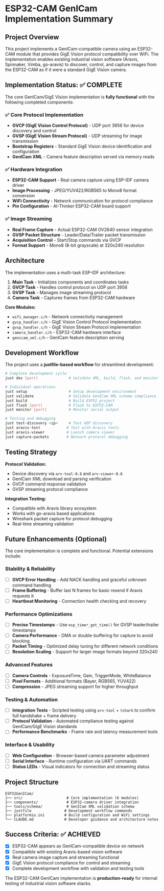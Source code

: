 # ESP32-CAM GenICam Implementation Summary

## Project Overview

This project implements a GenICam-compatible camera using an ESP32-CAM module that provides GigE Vision protocol compatibility over WiFi. The implementation enables existing industrial vision software (Aravis, Spinnaker, Vimba, go-aravis) to discover, control, and capture images from the ESP32-CAM as if it were a standard GigE Vision camera.

## Implementation Status: ✅ COMPLETE

The core GenICam/GigE Vision implementation is **fully functional** with the following completed components:

### ✅ Core Protocol Implementation
- **GVCP (GigE Vision Control Protocol)** - UDP port 3956 for device discovery and control
- **GVSP (GigE Vision Stream Protocol)** - UDP streaming for image transmission  
- **Bootstrap Registers** - Standard GigE Vision device identification and configuration
- **GenICam XML** - Camera feature description served via memory reads

### ✅ Hardware Integration
- **ESP32-CAM Support** - Real camera capture using ESP-IDF camera driver
- **Image Processing** - JPEG/YUV422/RGB565 to Mono8 format conversion
- **WiFi Connectivity** - Network communication for protocol compliance
- **Pin Configuration** - AI-Thinker ESP32-CAM board support

### ✅ Image Streaming
- **Real Frame Capture** - Actual ESP32-CAM OV2640 sensor integration
- **GVSP Packet Structure** - Leader/Data/Trailer packet transmission
- **Acquisition Control** - Start/Stop commands via GVCP
- **Format Support** - Mono8 (8-bit grayscale) at 320x240 resolution

## Architecture

The implementation uses a multi-task ESP-IDF architecture:

1. **Main Task** - Initializes components and coordinates tasks
2. **GVCP Task** - Handles control protocol on UDP port 3956
3. **GVSP Task** - Manages image streaming protocol
4. **Camera Task** - Captures frames from ESP32-CAM hardware

**Core Modules:**
- `wifi_manager.c/h` - Network connectivity management
- `gvcp_handler.c/h` - GigE Vision Control Protocol implementation
- `gvsp_handler.c/h` - GigE Vision Stream Protocol implementation
- `camera_handler.c/h` - ESP32-CAM hardware interface
- `genicam_xml.c/h` - GenICam feature description serving

## Development Workflow

The project uses a **justfile-based workflow** for streamlined development:

```bash
# Complete development cycle
just dev [port]              # Validate XML, build, flash, and monitor

# Individual operations  
just setup                   # Setup development environment
just validate                # Validate GenICam XML schema compliance
just build                   # Build ESP32 project
just flash [port]            # Flash to ESP32-CAM
just monitor [port]          # Monitor serial output

# Testing and debugging
just test-discovery <ip>     # Test UDP discovery
just aravis-test            # Test with Aravis tools
just aravis-viewer          # Launch camera viewer
just capture-packets        # Network protocol debugging
```

## Testing Strategy

**Protocol Validation:**
- Device discovery via `arv-tool-0.8` and `arv-viewer-0.8`
- GenICam XML download and parsing verification
- GVCP command response validation
- GVSP streaming protocol compliance

**Integration Testing:**
- Compatible with Aravis library ecosystem
- Works with go-aravis based applications  
- Wireshark packet capture for protocol debugging
- Real-time streaming validation

## Future Enhancements (Optional)

The core implementation is complete and functional. Potential extensions include:

### Stability & Reliability
- [ ] **GVCP Error Handling** - Add NACK handling and graceful unknown command handling
- [ ] **Frame Buffering** - Buffer last N frames for basic resend if Aravis requests it
- [ ] **Heartbeat Monitoring** - Connection health checking and recovery

### Performance Optimizations  
- [ ] **Precise Timestamps** - Use `esp_timer_get_time()` for GVSP leader/trailer timestamps
- [ ] **Camera Performance** - DMA or double-buffering for capture to avoid blocking
- [ ] **Packet Timing** - Optimized delay tuning for different network conditions
- [ ] **Resolution Scaling** - Support for larger image formats beyond 320x240

### Advanced Features
- [ ] **Camera Controls** - ExposureTime, Gain, TriggerMode, WhiteBalance
- [ ] **Pixel Formats** - Additional formats (Bayer, RGB565, YUV422)
- [ ] **Compression** - JPEG streaming support for higher throughput

### Testing & Automation
- [ ] **Integration Tests** - Scripted testing using `arv-tool` + `tshark` to confirm full handshake + frame delivery
- [ ] **Protocol Validation** - Automated compliance testing against GenICam/GigE Vision standards
- [ ] **Performance Benchmarks** - Frame rate and latency measurement tools

### Interface & Usability
- [ ] **Web Configuration** - Browser-based camera parameter adjustment
- [ ] **Serial Interface** - Runtime configuration via UART commands
- [ ] **Status LEDs** - Visual indicators for connection and streaming status

## Project Structure

```
ESP32GenICam/
├── src/                    # Core implementation (6 modules)
├── components/             # ESP32-camera driver integration
├── tools/schema/           # GenICam XML validation schema
├── justfile               # Development workflow commands
├── platformio.ini         # Build configuration and WiFi settings
└── CLAUDE.md              # Developer guidance and architecture notes
```

## Success Criteria: ✅ ACHIEVED

- [x] ESP32-CAM appears as GenICam-compatible device on network
- [x] Compatible with existing Aravis-based vision software
- [x] Real camera image capture and streaming functional
- [x] GigE Vision protocol compliance for control and streaming
- [x] Complete development workflow with validation and testing tools

The ESP32-CAM GenICam implementation is **production-ready** for internal testing of industrial vision software stacks.

